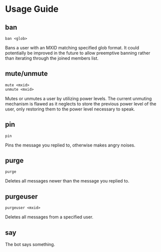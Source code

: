 # Usage Guide

## ban

    ban <glob>

Bans a user with an MXID matching specified glob format. It could potentially be
improved in the future to allow preemptive banning rather than iterating through
the joined members list.

## mute/unmute

    mute <mxid>
    unmute <mxid>

Mutes or unmutes a user by utilizing power levels. The current unmuting
mechanism is flawed as it neglects to store the previous power level of the user,
only restoring them to the power level necessary to speak.

## pin

    pin

Pins the message you replied to, otherwise makes angry noises.

## purge

    purge

Deletes all messages newer than the message you replied to.

## purgeuser

    purgeuser <mxid>

Deletes all messages from a specified user.

## say

The bot says something.

